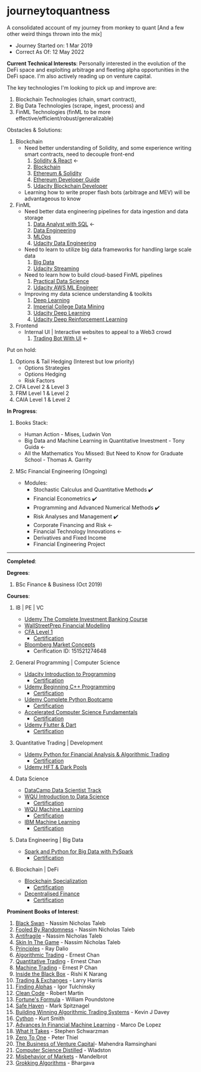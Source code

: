 # journeytoquantness
A consolidated account of my journey from monkey to quant [And a few other weird things thrown into the mix]
- Journey Started on: 1 Mar 2019
- Correct As Of: 12 May 2022

<b>Current Technical Interests</b>:
Personally interested in the evolution of the DeFi space and exploiting arbitrage and fleeting alpha opportunities in the DeFi space.
I'm also actively reading up on venture capital.

The key technologies I'm looking to pick up and improve are: 
1. Blockchain Technologies (chain, smart contract), 
2. Big Data Technologies (scrape, ingest, process) and 
3. FinML Technologies (finML to be more effective/efficient/robust/generalizable)
	
Obstacles & Solutions:
1. Blockchain
	- Need better understanding of Solidity, and some experience writing smart contracts, need to decouple front-end
		1. [Solidity & React](https://www.udemy.com/course/complete-dapp-solidity-react-blockchain-development) ←
		2. [Blockchain](https://www.udemy.com/course/build-your-blockchain-az/)
		3. [Ethereum & Solidity](https://www.udemy.com/course/ethereum-and-solidity-the-complete-developers-guide/)
		4. [Ethereum Developer Guide](https://www.udemy.com/course/blockchain-developer/)
		5. [Udacity Blockchain Developer](https://www.udacity.com/course/blockchain-developer-nanodegree--nd1309)
	- Learning how to write proper flash bots (arbitrage and MEV) will be advantageous to know
2. FinML
	- Need better data engineering pipelines for data ingestion and data storage
		1. [Data Analyst with SQL](https://app.datacamp.com/learn/career-tracks/data-analyst-with-sql-server) ←
		2. [Data Engineering](https://app.datacamp.com/learn/career-tracks/data-engineer-with-python)
		3. [MLOps](https://www.coursera.org/specializations/machine-learning-engineering-for-production-mlops#courses)
		4. [Udacity Data Engineering](https://www.udacity.com/course/data-engineer-nanodegree--nd027)
	- Need to learn to utilize big data frameworks for handling large scale data
		1. [Big Data](https://www.coursera.org/specializations/big-data)
		2. [Udacity Streaming](https://www.udacity.com/course/data-streaming-nanodegree--nd029)
	- Need to learn how to build cloud-based FinML pipelines
		1. [Practical Data Science](https://www.coursera.org/specializations/practical-data-science)
		2. [Udacity AWS ML Engineer](https://www.udacity.com/course/aws-machine-learning-engineer-nanodegree--nd189)
	- Improving my data science understanding & toolkits
		1. [Deep Learning](https://www.coursera.org/specializations/deep-learning#courses)
		2. [Imperial College Data Mining](https://www.coursera.org/specializations/data-mining#courses)
		3. [Udacity Deep Learning](https://www.udacity.com/course/deep-learning-nanodegree--nd101)
		4. [Udacity Deep Reinforcement Learning](https://www.udacity.com/course/deep-reinforcement-learning-nanodegree--nd893)
3. Frontend
	- Internal UI | Interactive websites to appeal to a Web3 crowd
		1. [Trading Bot With UI](https://www.udemy.com/course/cryptocurrency-trading-bot-with-user-interface-in-python/) ←

Put on hold:
1. Options & Tail Hedging (Interest but low priority)
	- Options Strategies
	- Options Hedging
	- Risk Factors
2. CFA Level 2 & Level 3
3. FRM Level 1 & Level 2
4. CAIA Level 1 & Level 2  
	
<b>In Progress</b>:	

1. Books Stack:
	-  Human Action - Mises, Ludwin Von
	-  Big Data and Machine Learning in Quantitative Investment - Tony Guida ←
	-  All the Mathematics You Missed: But Need to Know for Graduate School - Thomas A. Garrity

2. MSc Financial Engineering (Ongoing)
	- Modules:
		- Stochastic Calculus and Quantitative Methods ✔️
		-  Financial Econometrics ✔️
		-  Programming and Advanced Numerical Methods ✔️
		-  Risk Analyses and Management ✔️
		-  Corporate Financing and Risk ←
		-  Financial Technology Innovations ←
		-  Derivatives and Fixed Income
		-  Financial Engineering Project

------------------------------------------------------------------------------------------------------------------------

<b>Completed</b>:

<b>Degrees</b>:

1. BSc Finance & Business (Oct 2019)

<b>Courses</b>:

1. IB | PE | VC
	- [Udemy The Complete Investment Banking Course](https://www.udemy.com/course/the-complete-investment-banking-course-2016/)
	- [WallStreetPrep Financial Modelling](https://www.wallstreetprep.com/my-courses/)
	- [CFA Level 1](https://www.cfainstitute.org/)
		- [Certification](https://basno.com/tvrodc8f)
	- [Bloomberg Market Concepts](https://www.bloomberg.com/professional/product/bloomberg-market-concepts/)
		- Cerification ID: 151521274648

2. General Programming | Computer Science
	- [Udacity Introduction to Programming](https://www.udacity.com/course/intro-to-programming-nanodegree--nd000)
		- [Certification](https://s3-us-west-2.amazonaws.com/udacity-printer/production/certificates/055fc1ec-316e-4c6b-ab7c-38f42c3955e2.pdf)
	- [Udemy Beginning C++ Programming](https://www.udemy.com/course/beginning-c-plus-plus-programming/)
		- [Certification](https://www.udemy.com/certificate/UC-UW0KKBY9/)
	- [Udemy Complete Python Bootcamp](https://www.udemy.com/course/complete-python-bootcamp/)
		- [Certification](https://www.udemy.com/certificate/UC-Q9L3EUB7/)
	- [Accelerated Computer Science Fundamentals](https://www.coursera.org/learn/cs-fundamentals)
		- [Certification](https://www.coursera.org/account/accomplishments/specialization/F59EWJL5XAP2)
	- [Udemy Flutter & Dart](https://www.udemy.com/course/flutter-bootcamp-with-dart/)
		- [Certification](https://www.udemy.com/certificate/UC-UDNP133I/)

3. Quantitative Trading | Development
	- [Udemy Python for Financial Analysis & Algorithmic Trading](https://www.udemy.com/course/python-for-finance-and-trading-algorithms/)
		- [Certification](https://www.udemy.com/certificate/UC-8NRZZL19/)
	- [Udemy HFT & Dark Pools](https://www.udemy.com/course/high-frequency-trading-dark-pools/)

4. Data Science
	- [DataCamp Data Scientist Track](https://www.datacamp.com/tracks/data-scientist-with-python?version=2)
	- [WQU Introduction to Data Science](https://wqu.org/)
		- [Certification](https://wqu.thedataincubator.com/certificate/5278978654863360)
	- [WQU Machine Learning](https://wqu.org/)
		- [Certification](https://wqu.thedataincubator.com/certificate/6754527801769984)
	- [IBM Machine Learning](https://www.coursera.org/professional-certificates/ibm-machine-learning)
		- [Certification](https://www.coursera.org/account/accomplishments/specialization/certificate/T7GEJ4RASRPB)

5. Data Engineering | Big Data
	- [Spark and Python for Big Data with PySpark](https://www.udemy.com/course/spark-and-python-for-big-data-with-pyspark/)
		- [Certification](https://www.udemy.com/certificate/UC-5748c5f8-5042-42f3-9e23-5b9917d74cdd/)

6. Blockchain | DeFi
	- [Blockchain Specialization](https://www.coursera.org/specializations/blockchain#courses)
		- [Certification](https://coursera.org/share/77628905a3fa9207a2577d6bf3cdccf4)
	- [Decentralised Finance](https://www.coursera.org/specializations/decentralized-finance-duke#courses)
		- [Certification](https://www.coursera.org/account/accomplishments/specialization/Z2SELA2HDV2E)

<b>Prominent Books of Interest</b>:

1. [Black Swan](https://www.amazon.com/Black-Swan-Improbable-Robustness-Fragility/dp/081297381X/ref=sr_1_2?crid=22BCMONGFB2GH&keywords=Black+Swan&qid=1652863736&sprefix=zero+to+one%2Caps%2C389&sr=8-2) - Nassim Nicholas Taleb
2. [Fooled By Randomness](https://www.amazon.com/gp/product/081297381X?ref_=dbs_m_mng_rwt_calw_tpbk_1&storeType=ebooks&qid=1652863736&sr=8-2) - Nassim Nicholas Taleb
3. [Antifragile](https://www.amazon.com/gp/product/0812979680?ref_=dbs_m_mng_rwt_calw_tpbk_2&storeType=ebooks&qid=1652863736&sr=8-2) - Nassim Nicholas Taleb
4. [Skin In The Game](https://www.amazon.com/gp/product/0425284646?ref_=dbs_m_mng_rwt_calw_tpbk_4&storeType=ebooks&qid=1652863736&sr=8-2) - Nassim Nicholas Taleb
5. [Principles](https://www.amazon.com/Principles-Life-Work-Ray-Dalio/dp/1501124021/ref=sr_1_1?crid=3JKU749DZYN1M&keywords=Principles&qid=1652863828&sprefix=princi%2Caps%2C376&sr=8-1) - Ray Dalio
6. [Algorithmic Trading](https://www.amazon.com/Algorithmic-Trading-Winning-Strategies-Rationale/dp/1118460146/ref=sr_1_7?crid=1G9OWDGAJGM6U&keywords=Ernest+P+Chan&qid=1652863862&sprefix=ernest%2Caps%2C646&sr=8-7) - Ernest Chan
7. [Quantitative Trading](https://www.amazon.com/Quantitative-Trading-Build-Algorithmic-Business/dp/1119800064/ref=sr_1_1?crid=1G9OWDGAJGM6U&keywords=Ernest+P+Chan&qid=1652863862&sprefix=ernest%2Caps%2C646&sr=8-1) - Ernest Chan
8. [Machine Trading](https://www.amazon.com/Machine-Trading-Deploying-Computer-Algorithms/dp/1119219604/ref=sr_1_2?crid=1G9OWDGAJGM6U&keywords=Ernest+P+Chan&qid=1652863862&sprefix=ernest%2Caps%2C646&sr=8-2) - Ernest P Chan
9. [Inside the Black Box](https://www.amazon.com/Inside-Black-Box-Quantitative-Frequency/dp/1118362411/ref=tmm_hrd_swatch_0?_encoding=UTF8&qid=1652863920&sr=8-1) - Rishi K Narang
10. [Trading & Exchanges](https://www.amazon.com/Trading-Exchanges-Market-Microstructure-Practitioners/dp/0195144708/ref=sr_1_1?crid=7DLCV7ZPHCXE&keywords=trading+%26+exchanges&qid=1652863948&sprefix=Trading+%26+Exchanges%2Caps%2C787&sr=8-1) - Larry Harris
11. [Finding Alphas](https://www.amazon.com/Finding-Alphas-Quantitative-Approach-Strategies/dp/1119571219/ref=sr_1_1?crid=26HPWFXM5JOWA&keywords=Finding+Alphas&qid=1652863979&sprefix=finding+alp%2Caps%2C374&sr=8-1) - Igor Tulchinsky
12. [Clean Code](https://www.amazon.com/Clean-Code-Handbook-Software-Craftsmanship/dp/0132350882/ref=sr_1_1?crid=2MI7W15WE0CRI&keywords=Clean+code&qid=1652863999&sprefix=cl%2Caps%2C286&sr=8-1) - Robert Martin
13. [Fortune's Formula](https://www.amazon.com/Fortunes-Formula-Scientific-Betting-Casinos/dp/0809045990/ref=sr_1_1?crid=V15YP934BKW4&keywords=Fortune+formula&qid=1652864020&sprefix=fortune+formu%2Caps%2C308&sr=8-1) - William Poundstone
14. [Safe Haven](https://www.amazon.com/Safe-Haven-Investing-Financial-Storms/dp/1119401798/ref=tmm_hrd_swatch_0?_encoding=UTF8&qid=1652864037&sr=8-7) - Mark Spitznagel
15. [Building Winning Algorithmic Trading Systems](https://www.amazon.com/Building-Winning-Algorithmic-Trading-Systems/dp/1118778987/ref=sr_1_1?keywords=Building+Winning+Algorithmic+Trading+Systems&qid=1652864066&sr=8-1) - Kevin J Davey
16. [Cython](https://www.amazon.com/Cython-Programmers-Kurt-W-Smith/dp/1491901551/ref=sr_1_1?crid=3TYK8D0436O94&keywords=Cython&qid=1652864082&sprefix=c%2Caps%2C535&sr=8-1) - Kurt Smith
17. [Advances In Financial Machine Learning](https://www.amazon.com/Advances-Financial-Machine-Learning-Marcos/dp/1119482089/ref=sr_1_1?crid=OHY0S18V8TGV&keywords=advances+in+financial+machine+learning&qid=1652864102&sprefix=Advances+in+Financial%2Caps%2C499&sr=8-1) - Marco De Lopez
18. [What It Takes](https://www.amazon.com/What-Takes-Lessons-Pursuit-Excellence/dp/1501158147/ref=tmm_hrd_swatch_0?_encoding=UTF8&qid=1652863627&sr=8-1) - Stephen Schwarzman
19. [Zero To One](https://www.amazon.com/Zero-One-Notes-Startups-Future/dp/0804139296/ref=sr_1_1?crid=1UQN9JUMPCAM3&keywords=Zero+To+One&qid=1652863677&sprefix=zero+to+o%2Caps%2C540&sr=8-1) - Peter Thiel
20. [The Business of Venture Capital](https://www.amazon.com/Business-Venture-Capital-Website-Structuring/dp/1119639689/ref=sr_1_1?keywords=The+Business+of+Venture+Capital&qid=1653494233&sr=8-1)- Mahendra Ramsinghani
21. [Computer Science Distilled](https://www.amazon.com/Computer-Science-Distilled-Computational-Problems/dp/0997316020/ref=sr_1_1?crid=1VF3RYF2SQENQ&keywords=Computer+science+distilled&qid=1652864118&sprefix=computer+scien%2Caps%2C398&sr=8-1) - Wladston
22. [Misbehavior of Markets](https://www.amazon.com/Misbehavior-Markets-Fractal-Financial-Turbulence/dp/0465043577/ref=sr_1_1?crid=1037KTO00MHWX&keywords=Misbehavior+of+markets&qid=1652864149&sprefix=misb%2Caps%2C611&sr=8-1) - Mandelbrot
23. [Grokking Algorithms](https://www.amazon.com/Grokking-Algorithms-illustrated-programmers-curious/dp/1617292230/ref=sr_1_1?crid=1L9SIVRN0UPFV&keywords=Grokking+Algorithms&qid=1652864162&sprefix=grokking%2Caps%2C986&sr=8-1) - Bhargava

